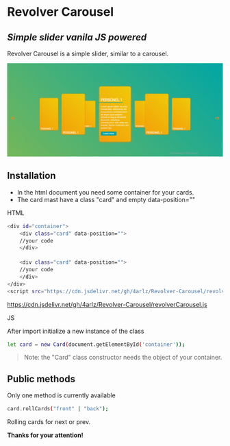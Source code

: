 # Revolver Carousel
## _Simple slider vanila JS powered_

Revolver Carousel is a simple slider, similar to a carousel.

![Screenshot](https://github.com/4arlz/Revolver-Carousel/blob/master/img/image.jpg)

## Installation
- In the html document you need some container for your cards.
- The card mast have a class "card" and empty data-position=""

HTML
```sh
<div id="container"> 
    <div class="card" data-position="">
    //your code
    </div>
    
    <div class="card" data-position="">
    //your code
    </div>
</div>
<script src="https://cdn.jsdelivr.net/gh/4arlz/Revolver-Carousel/revolverCarousel.js"></script>
```
https://cdn.jsdelivr.net/gh/4arlz/Revolver-Carousel/revolverCarousel.js

JS

After impоrt initialize a new instance of the class

```sh
let card = new Card(document.getElementById('container'));
```
> Note: the "Card" class constructor needs the object of your container.


## Public methods

Оnly one method is currently available

```sh
card.rollCards("front" | "back"); 
```
Rolling cards for next or prev.

**Thanks for your attention!**
